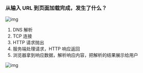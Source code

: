 ### 从输入 URL 到页面加载完成，发生了什么？



![img](https://user-gold-cdn.xitu.io/2018/10/18/16685737b823244c?imageView2/0/w/1280/h/960/format/webp/ignore-error/1)

1. DNS 解析
2. TCP 连接
3. HTTP 请求抛出
4. 服务端处理请求，HTTP 响应返回
5. 浏览器拿到响应数据，解析响应内容，把解析的结果展示给用户



![img](https://user-gold-cdn.xitu.io/2018/10/23/1669f5358f63c0f8?imageslim)